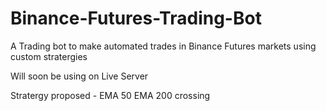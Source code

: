 # Binance-Futures-Trading-Bot
A Trading bot to make automated trades in Binance Futures markets using custom stratergies

Will soon be using on Live Server 

Stratergy proposed - EMA 50 EMA 200 crossing
